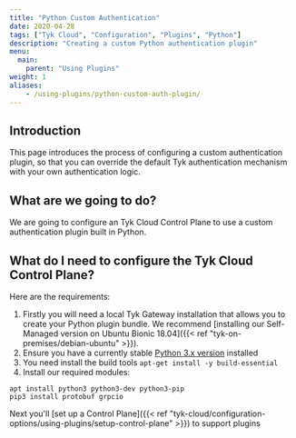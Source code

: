 ```yaml
---
title: "Python Custom Authentication"
date: 2020-04-28
tags: ["Tyk Cloud", "Configuration", "Plugins", "Python"]
description: "Creating a custom Python authentication plugin"
menu:
  main:
    parent: "Using Plugins"
weight: 1
aliases:
    - /using-plugins/python-custom-auth-plugin/
---
```


## Introduction

This page introduces the process of configuring a custom authentication plugin, so that you can override the default Tyk authentication mechanism with your own authentication logic. 

## What are we going to do?

We are going to configure an Tyk Cloud Control Plane to use a custom authentication plugin built in Python.

## What do I need to configure the Tyk Cloud Control Plane?

Here are the requirements:

1. Firstly you will need a local Tyk Gateway installation that allows you to create your Python plugin bundle. We recommend [installing our Self-Managed version on Ubuntu Bionic 18.04]({{< ref "tyk-on-premises/debian-ubuntu" >}}).
2. Ensure you have a currently stable [Python 3.x version](https://www.python.org/downloads/) installed 
3. You need install the build tools `apt-get install -y build-essential`
4. Install our required modules:

```{.copyWrapper}
apt install python3 python3-dev python3-pip
pip3 install protobuf grpcio
```

Next you'll [set up a Control Plane]({{< ref "tyk-cloud/configuration-options/using-plugins/setup-control-plane" >}}) to support plugins
